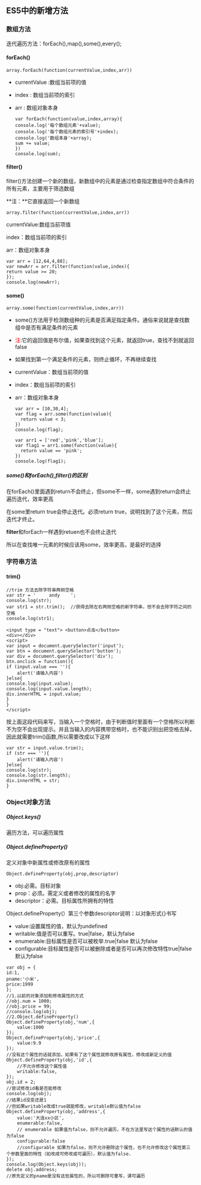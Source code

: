 ## ES5中的新增方法

### 数组方法

迭代遍历方法：forEach(),map(),some(),every();

#### **forEach()**

```
array.forEach(function(currentValue,index,arr))
```

- currentValue :数组当前项的值

- index : 数组当前项的索引

- arr : 数组对象本身

  ```
  var forEach(function(value,index,array){
  console.log('每个数组元素'+value);
  console.log('每个数组元素的索引号'+index);
  console.log('数组本身'+array);
  sum += value;
  })
  console.log(sum);
  ```

#### filter()

filter()方法创建一个新的数组，新数组中的元素是通过检查指定数组中符合条件的所有元素，主要用于筛选数组

**注：**它直接返回一个新数组

```
array.filter(function(currentValue,index,arr))
```

currentValue:数组当前项值

index：数组当前项的索引

arr：数组对象本身

```
var arr = [12,64,4,88];
var newArr = arr.filter(function(value,index){
return value >= 20;
});
console.log(newArr);
```

#### some()

```
array.some(function(currentValue,index,arr))
```

- some()方法用于检测数组种的元素是否满足指定条件。通俗来说就是查找数组中是否有满足条件的元素

- <font color=red>注</font>:它的返回值是布尔值，如果查找到这个元素，就返回true，查找不到就返回false

- 如果找到第一个满足条件的元素，则终止循环，不再继续查找

- currentValue：数组当前项的值

- index：数组当前项的索引

- arr：数组对象本身

  ```
  var arr = [10,30,4];
  var flag = arr.some(function(value){
  	return value < 3;
  })
  console.log(flag);
  
  var arr1 = ['red','pink','blue'];
  var flag1 = arr1.some(function(value){
  	return value == 'pink';
  })
  console.log(flag1);
  ```

##### some()和forEach(),filter()的区别

在forEach()里面遇到return不会终止，但some不一样，some遇到return会终止遍历迭代，效率更高

在some里return true会停止迭代。必须return true，说明找到了这个元素，然后迭代才终止。

**filter**和forEach一样遇到retuen也不会终止迭代

所以在查找唯一元素的时候应该用some，效率更高，是最好的选择

### 字符串方法

#### trim()

```
//trim 方法去除字符串两侧空格
var str = '		andy	';
console.log(str);
var str1 = str.trim();	//获得去除左右两侧空格的新字符串，但不会去除字符之间的空格
console.log(str1);
```

```
<input type = "text"> <button>点击</button>
<div></div>
<script>
var input = document.querySelector('input');
var btn = document.querySelector('button');
var div = document.querySelector('div');
btn.onclick = function(){
if (input.value === ''){
	alert('请输入内容')
}else{
console.log(input.value);
console.log(input.value.length);
div.innerHTML = input.value;
}
}
</script>
```

按上面这段代码来写，当输入一个空格时，由于判断值时里面有一个空格所以判断不为空不会出现提示。并且当输入的内容携带空格时，也不能识别出把空格去掉，因此就需要trim()函数,所以需要改成以下这样

```
var str = input.value.trim();
if (str === ''){
	alert('请输入内容')
}else{
console.log(str);
console.log(str.length);
div.innerHTML = str;
}
```

### Object对象方法

##### Object.keys()

遍历方法，可以遍历属性

##### Object.defineProperty()

定义对象中新属性或修改原有的属性

```
Object.defineProperty(obj,prop,descriptor)
```

- obj:必需。目标对象
- prop：必须。需定义或者修改的属性的名字
- descriptor：必需。目标属性所拥有的特性

Object.defineProperty(）第三个参数descriptor说明：以对象形式{}书写

- value:设置属性的值，默认为undefined
- writable:值是否可以重写。true|false，默认为false
- enumerable:目标属性是否可以被枚举.true|false 默认为false
- configurable:目标属性是否可以被删除或者是否可以再次修改特性true|false 默认为false



```
var obj = {
id:1,
pname:'小米',
price:1999
};
//1.以前的对象添加和修改属性的方式
//obj.num = 1000;
//obj.price = 99;
//console.log(obj);
//2.Object.defineProperty()
Object.defineProperty(obj,'num',{
	value:1000
});
Object.defineProperty(obj,'price',{
	value:9.9
});
//没有这个属性的话就添加，如果有了这个属性就修改原有属性，修改成新定义的值
Object.defineProperty(obj,'id',{
	//不允许修改这个属性值
	writable:false,
});
obj.id = 2;
//尝试修改id看是否能修改
console.log(obj);
//结果id没变还是1
//但如果writable改成true就能修改，writable默认值为false
Object.defineProperty(obj,'address',{
	value:'大连xx小区',
	enumerable:false,
	// enumerable 如果值为false，则不允许遍历，不在方法里写这个属性的话默认的值为false
	configurable:false
	//configurable 如果为false，则不允许删除这个属性，也不允许修改这个属性第三个参数里面的特性（如改成可修改或可遍历），默认值为false.
});
console.log(Object.keys(obj));
delete obj.address;
//原先定义的pname是没有这些属性的，所以可删除可重写，课可遍历
```


